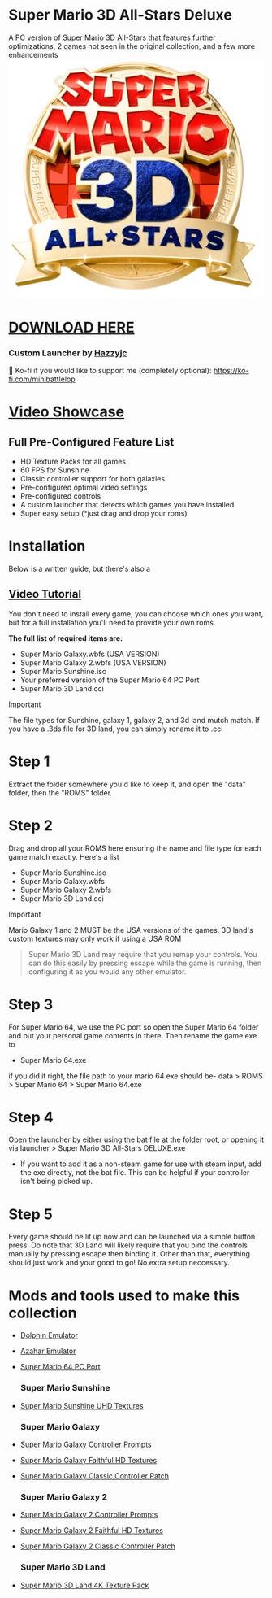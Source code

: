 # Super Mario 3D All-Stars Deluxe
A PC version of Super Mario 3D All-Stars that features further optimizations, 2 games not seen in the original collection, and a few more enhancements
![image](https://github.com/Minibattle/Super-Mario-3D-All-Stars-Deluxe/blob/main/1200px-Logo-Super_Mario_3D_All-Stars.png)
# [DOWNLOAD HERE](https://gofile.io/d/JNo23L)
### Custom Launcher by [Hazzyjc](https://github.com/HazzyJC)

🍵 Ko-fi if you would like to support me (completely optional):
https://ko-fi.com/minibattlelop

# [Video Showcase](https://youtu.be/ToJclMhr4-g)

## Full Pre-Configured Feature List
- HD Texture Packs for all games
- 60 FPS for Sunshine
- Classic controller support for both galaxies
- Pre-configured optimal video settings
- Pre-configured controls
- A custom launcher that detects which games you have installed
- Super easy setup (*just drag and drop your roms)




# Installation
Below is a written guide, but there's also a
## [Video Tutorial](https://youtu.be/JHCXjnGd1Gg)
You don't need to install every game, you can choose which ones you want, but for a full installation you'll need to provide your own roms. 

**The full list of required items are:**
- Super Mario Galaxy.wbfs (USA VERSION)
- Super Mario Galaxy 2.wbfs (USA VERSION)
- Super Mario Sunshine.iso
- Your preferred version of the Super Mario 64 PC Port
- Super Mario 3D Land.cci

> [!IMPORTANT]
> The file types for Sunshine, galaxy 1, galaxy 2, and 3d land mutch match. If you have a .3ds file for 3D land, you can simply rename it to .cci

# Step 1
Extract the folder somewhere you'd like to keep it, and open the "data" folder, then the "ROMS" folder.

# Step 2
Drag and drop all your ROMS here ensuring the name and file type for each game match exactly. Here's a list
- Super Mario Sunshine.iso
- Super Mario Galaxy.wbfs
- Super Mario Galaxy 2.wbfs
- Super Mario 3D Land.cci

> [!IMPORTANT]
> Mario Galaxy 1 and 2 MUST be the USA versions of the games. 3D land's custom textures may only work if using a USA ROM

> Super Mario 3D Land may require that you remap your controls. You can do this easily by pressing escape while the game is running, then configuring it as you would any other emulator.

# Step 3
For Super Mario 64, we use the PC port so open the Super Mario 64 folder and put your personal game contents in there. Then rename the game exe to
- Super Mario 64.exe

 if you did it right, the file path to your mario 64 exe should be- data > ROMS > Super Mario 64 > Super Mario 64.exe

# Step 4
Open the launcher by either using the bat file at the folder root, or opening it via launcher > Super Mario 3D All-Stars DELUXE.exe
- If you want to add it as a non-steam game for use with steam input, add the exe directly, not the bat file. This can be helpful if your controller isn't being picked up.

# Step 5
Every game should be lit up now and can be launched via a simple button press. Do note that 3D Land will likely require that you bind the controls manually by pressing escape then binding it. Other than that, everything should just work and your good to go! No extra setup neccessary.


# Mods and tools used to make this collection
- [Dolphin Emulator](https://dolphin-emu.org/)
- [Azahar Emulator](https://azahar-emu.org/)
- [Super Mario 64 PC Port](https://sm64pc.info/)

  ### Super Mario Sunshine
- [Super Mario Sunshine UHD Textures](https://github.com/qashto/Super_Mario_Sunshine_UHD_Texture_Pack)

  ### Super Mario Galaxy
- [Super Mario Galaxy Controller Prompts](https://www.reddit.com/r/DolphinEmulator/comments/c0jdx4/xbox_one_controller_prompts_pack/)
- [Super Mario Galaxy Faithful HD Textures](https://youtu.be/P8lkzqYP7eg)
- [Super Mario Galaxy Classic Controller Patch](https://youtu.be/0evN_8UFGjA)

  ### Super Mario Galaxy 2
- [Super Mario Galaxy 2 Controller Prompts](https://gamebanana.com/mods/514753)
- [Super Mario Galaxy 2 Faithful HD Textures](https://youtu.be/_TBhu-NfrX0)
- [Super Mario Galaxy 2 Classic Controller Patch](https://youtu.be/KNAMVv-4W4g)

  ### Super Mario 3D Land
- [Super Mario 3D Land 4K Texture Pack](https://www.henrikomagnifico.com/super-mario-3d-land-hd)
